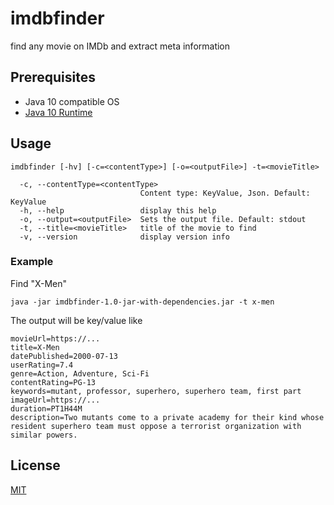 # imdbfinder
find any movie on IMDb and extract meta information 

## Prerequisites
* Java 10 compatible OS
* [Java 10 Runtime](https://www.oracle.com/technetwork/java/javase/downloads/index.html)

## Usage
```
imdbfinder [-hv] [-c=<contentType>] [-o=<outputFile>] -t=<movieTitle>

  -c, --contentType=<contentType>
                             Content type: KeyValue, Json. Default: KeyValue
  -h, --help                 display this help
  -o, --output=<outputFile>  Sets the output file. Default: stdout
  -t, --title=<movieTitle>   title of the movie to find
  -v, --version              display version info
```

### Example

Find "X-Men"
	
	java -jar imdbfinder-1.0-jar-with-dependencies.jar -t x-men

The output will be key/value like

	movieUrl=https://...
	title=X-Men
	datePublished=2000-07-13
	userRating=7.4
	genre=Action, Adventure, Sci-Fi
	contentRating=PG-13
	keywords=mutant, professor, superhero, superhero team, first part
	imageUrl=https://...
	duration=PT1H44M
	description=Two mutants come to a private academy for their kind whose resident superhero team must oppose a terrorist organization with similar powers.

## License
[MIT](https://github.com/geheb/imdbfinder/blob/master/LICENSE)
